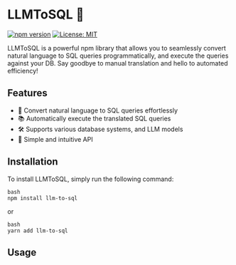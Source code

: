 # LLMToSQL 🚀

[![npm version](https://badge.fury.io/js/llm-to-sql.svg)](https://badge.fury.io/js/llm-to-sql)
[![License: MIT](https://img.shields.io/badge/License-MIT-yellow.svg)](https://opensource.org/licenses/MIT)

LLMToSQL is a powerful npm library that allows you to seamlessly convert natural language to SQL queries programmatically, and execute the queries against your DB. Say goodbye to manual translation and hello to automated efficiency!

## Features

- 📝 Convert natural language to SQL queries effortlessly
- 📚 Automatically execute the translated SQL queries
- 🛠️ Supports various database systems, and LLM models
- 🧩 Simple and intuitive API


## Installation

To install LLMToSQL, simply run the following command:
    
    bash
    npm install llm-to-sql
    

or
    
    bash
    yarn add llm-to-sql
    

## Usage
